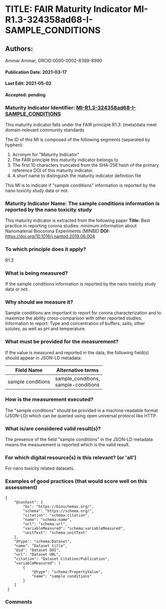 # TITLE: FAIR Maturity Indicator MI-R1.3-324358ad68-I-SAMPLE_CONDITIONS

## Authors: 
Ammar Ammar, ORCID:0000-0002-8399-8990

#### Publication Date: 2021-03-17
#### Last Edit: 2021-05-02
#### Accepted: pending

### Maturity Indicator Identifier: [MI-R1.3-324358ad68-I-SAMPLE_CONDITIONS](https://w3id.org/fair/maturity_indicator/terms/Gen2/MI-R1.3-324358ad68-I-SAMPLE_CONDITIONS)

This maturity indicator falls under the FAIR principle R1.3:
(meta)data meet domain-relevant community standards

The ID of this MI is composed of the following segments (separated by hyphen):
1. Acronym for "Maturity Indicator"
1. The FAIR principle this maturity indicator belongs to
1. The first 10 characters truncated from the SHA-256 hash of the primary reference DOI of this maturity indicator.
1. A short name to distinguish the maturity indicator definition file

This MI is to indicate if "sample conditions" information is reported by the nano toxicity study data or not.

### Maturity Indicator Name:  The sample conditions information is reported by the nano toxicity study

This maturity indicator is extracted from the following paper 
**Title:** Best practice in reporting corona studies: minimum information about Nanomaterial Biocorona Experiments (MINBE)
**DOI:** https://doi.org/10.1016/j.nantod.2019.06.004

### To which principle does it apply?  
R1.3

### What is being measured?
If the sample conditions information is reported by the nano toxicity study data or not.

### Why should we measure it?
Sample conditions are important to report for corona characterization and
to maximize the ability cross-comparison with other reported studies. Information to report:
Type and concentration of buffers, salts, other solutes, as well as pH and temperature.

### What must be provided for the measurement?
If the value is measured and reported in the data, the following field(s) should appear in JSON-LD metadata: 

| Field Name          | Alternative terms            |
| ------------------- | ---------------------------- |
| sample conditions   | sample_conditions,<br>sample-conditions  |

### How is the measurement executed?
The "sample conditions" should be provided in a machine-readable format (JSON-LD) which can be queried using open universal protocol like HTTP.

### What is/are considered valid result(s)?
The presence of the field "sample conditions" in the JSON-LD metadata means the measurement is reported which is the valid result.

### For which digital resource(s) is this relevant? (or 'all')
For nano toxicity related datasets.  

### Examples of good practices (that would score well on this assessment)
```{json}
{
 	"@context": {
 		"bs": "https://bioschemas.org/",
 		"schema": "https://schema.org/",
 		"citation": "schema:citation",
 		"name": "schema:name",
 		"url": "schema:url",
 		"variableMeasured": "schema:variableMeasured",
 		"unitText": "schema:unitText"
 	},
 	"@type": "schema:Dataset",
 	"name": "Dataset title",
 	"@id": "Dataset DOI",
 	"url": "Dataset URL",
 	"citation": "Dataset Citation/Publication",
 	"variableMeasured": [
 		{
 			"@type": "schema:PropertyValue",
 			"name": "sample conditions"
 		}
 	]
 }
```

### Comments

